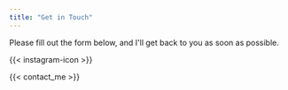 ```yaml
---
title: "Get in Touch"
---
```




Please fill out the form below, and I'll get back to you as soon as possible.

{{< instagram-icon >}}

{{< contact_me >}}
